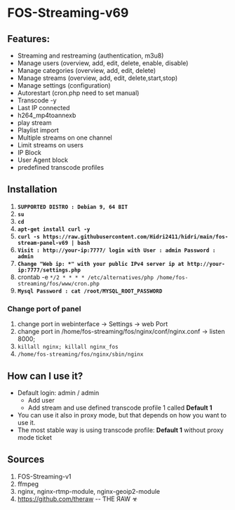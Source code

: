 # FOS-Streaming-v69
## Features:
- Streaming and restreaming (authentication, m3u8)
- Manage users (overview, add, edit, delete, enable, disable)
- Manage categories (overview, add, edit, delete)
- Manage streams (overview, add, edit, delete,start,stop)
- Manage settings (configuration)
- Autorestart (cron.php need to set manual)
- Transcode -y
- Last IP connected
- h264_mp4toannexb
- play stream
- Playlist import
- Multiple streams on one channel
- Limit streams on users
- IP Block
- User Agent block
- predefined transcode profiles


## Installation
1. **`SUPPORTED DISTRO : Debian 9, 64 BIT`**
2. **`su`**
3. **`cd`**
4. **`apt-get install curl -y`**
5. **`curl -s https://raw.githubusercontent.com/Hidri2411/hidri/main/fos-stream-panel-v69 | bash`**
6. **`Visit : http://your-ip:7777/ login with User : admin Password : admin`**
7. **`Change "Web ip: *" with your public IPv4 server ip at http://your-ip:7777/settings.php`**
8. crontab -e `*/2 * * * * /etc/alternatives/php /home/fos-streaming/fos/www/cron.php`
9. **`Mysql Password : cat /root/MYSQL_ROOT_PASSWORD`**


### Change port of panel
1. change port in webinterface -> Settings -> web Port
2. change port in /home/fos-streaming/fos/nginx/conf/nginx.conf -> listen 8000;
3. `killall nginx; killall nginx_fos`
4. `/home/fos-streaming/fos/nginx/sbin/nginx`

## How can I use it?
- Default login: admin / admin
  - Add user
  - Add stream and use defined transcode profile 1 called **Default 1**
- You can use it also in proxy mode, but that depends on how you want to use it.
- The most stable way is using transcode profile: **Default 1** without proxy mode ticket

## Sources
1. FOS-Streaming-v1
2. ffmpeg
3. nginx, nginx-rtmp-module, nginx-geoip2-module
4. https://github.com/theraw -- ƬHE ЯAW ☣
